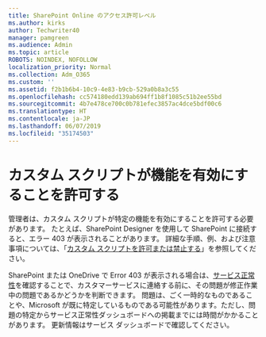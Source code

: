 ```yaml
---
title: SharePoint Online のアクセス許可レベル
ms.author: kirks
author: Techwriter40
manager: pamgreen
ms.audience: Admin
ms.topic: article
ROBOTS: NOINDEX, NOFOLLOW
localization_priority: Normal
ms.collection: Adm_O365
ms.custom: ''
ms.assetid: f2b1b6b4-10c9-4e83-b9cb-529a0b8a3c55
ms.openlocfilehash: cc574180edd139ab694ff1b8f1085c51b2ee55bd
ms.sourcegitcommit: 4b7e478ce700c0b781efec3857ac4dce5bdf00c6
ms.translationtype: HT
ms.contentlocale: ja-JP
ms.lasthandoff: 06/07/2019
ms.locfileid: "35174503"
---
```

# <a name="allow-custom-script-to-enable-features"></a>カスタム スクリプトが機能を有効にすることを許可する

管理者は、カスタム スクリプトが特定の機能を有効にすることを許可する必要があります。 たとえば、SharePoint Designer を使用して SharePoint に接続すると、エラー 403 が表示されることがあります。 詳細な手順、例、および注意事項については、「[カスタム スクリプトを許可または禁止する](https://docs.microsoft.com/sharepoint/allow-or-prevent-custom-script)」を参照してください。

SharePoint または OneDrive で Error 403 が表示される場合は、[サービス正常性](https://admin.microsoft.com/AdminPortal/Home#/servicehealth)を確認することで、カスタマーサービスに連絡する前に、その問題が修正作業中の問題であるかどうかを判断できます。 問題は、ごく一時的なものであることや、Microsoft が既に特定しているものである可能性があります。ただし、問題の特定からサービス正常性ダッシュボードへの掲載までには時間がかかることがあります。 更新情報はサービス ダッシュボードで確認してください。

